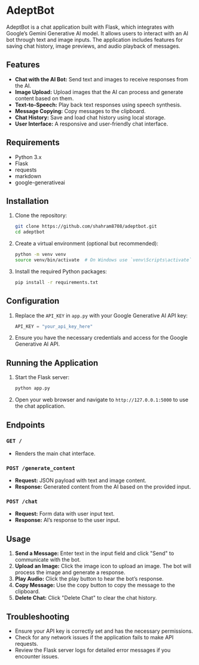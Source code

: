 # AdeptBot

AdeptBot is a chat application built with Flask, which integrates with Google’s Gemini Generative AI model. It allows users to interact with an AI bot through text and image inputs. The application includes features for saving chat history, image previews, and audio playback of messages.

## Features

- **Chat with the AI Bot:** Send text and images to receive responses from the AI.
- **Image Upload:** Upload images that the AI can process and generate content based on them.
- **Text-to-Speech:** Play back text responses using speech synthesis.
- **Message Copying:** Copy messages to the clipboard.
- **Chat History:** Save and load chat history using local storage.
- **User Interface:** A responsive and user-friendly chat interface.

## Requirements

- Python 3.x
- Flask
- requests
- markdown
- google-generativeai

## Installation

1. Clone the repository:

   ```bash
   git clone https://github.com/shahram8708/adeptbot.git
   cd adeptbot
   ```

2. Create a virtual environment (optional but recommended):

   ```bash
   python -m venv venv
   source venv/bin/activate  # On Windows use `venv\Scripts\activate`
   ```

3. Install the required Python packages:

   ```bash
   pip install -r requirements.txt
   ```

## Configuration

1. Replace the `API_KEY` in `app.py` with your Google Generative AI API key:

   ```python
   API_KEY = "your_api_key_here"
   ```

2. Ensure you have the necessary credentials and access for the Google Generative AI API.

## Running the Application

1. Start the Flask server:

   ```bash
   python app.py
   ```

2. Open your web browser and navigate to `http://127.0.0.1:5000` to use the chat application.

## Endpoints

### `GET /`

- Renders the main chat interface.

### `POST /generate_content`

- **Request:** JSON payload with text and image content.
- **Response:** Generated content from the AI based on the provided input.

### `POST /chat`

- **Request:** Form data with user input text.
- **Response:** AI’s response to the user input.

## Usage

1. **Send a Message:** Enter text in the input field and click "Send" to communicate with the bot.
2. **Upload an Image:** Click the image icon to upload an image. The bot will process the image and generate a response.
3. **Play Audio:** Click the play button to hear the bot’s response.
4. **Copy Message:** Use the copy button to copy the message to the clipboard.
5. **Delete Chat:** Click "Delete Chat" to clear the chat history.

## Troubleshooting

- Ensure your API key is correctly set and has the necessary permissions.
- Check for any network issues if the application fails to make API requests.
- Review the Flask server logs for detailed error messages if you encounter issues.

